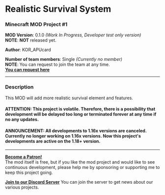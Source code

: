 # Realistic Survival System
### Minecraft MOD Project #1

**MOD Version**: 0.1.0 *(Work In Progress, Developer test only version)*   
**NOTE**: **NOT** released yet.

**Author**: KOR_APUcard

**Number of team members**: Single *(Currently no member)*   
**NOTE**: You can request to join the team at any time.   
**[You can request here](https://forms.gle/7j4mHkNg7Kyhdz5U8)**

-----

### Description
This MOD will add more realistic survival element and features.

#### ATTENTION: This project is volatile. Therefore, there is a possibility that development will be delayed too long or terminated forever at any time if no any updates.

#### ANNOUNCEMENT: All developments to 1.16x versions are canceled. Currently no longer working on 1.16x versions. Now this project's developments are active on the 1.18+ version.

-----

**[Become a Patron!](https://www.patreon.com/bePatron?u=21981324)**   
The mod itself is free, but if you like the mod project and would like to see continuous development, please help me by sponsoring or supporting me to keep this project going.

**[Join to our Discord Server](https://discord.gg/tUHk9x7QrF)**
You can join the server to get news about our various projects.
